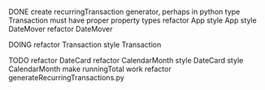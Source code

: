 DONE
create recurringTransaction generator, perhaps in python
type Transaction must have proper property types
refactor App
style App
style DateMover
refactor DateMover

DOING
refactor Transaction
style Transaction

TODO
refactor DateCard
refactor CalendarMonth
style DateCard
style CalendarMonth
make runningTotal work
refactor generateRecurringTransactions.py
